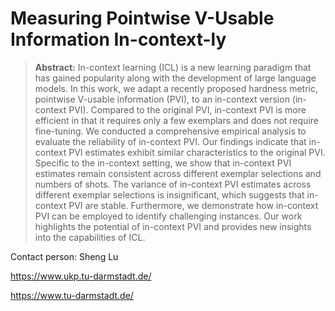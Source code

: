 # Measuring Pointwise V-Usable Information In-context-ly

> **Abstract:** In-context learning (ICL) is a new learning paradigm that has gained popularity along with the development of large language models. In this work, we adapt a recently proposed hardness metric, pointwise V-usable information (PVI), to an in-context version (in-context PVI). Compared to the original PVI, in-context PVI is more efficient in that it requires only a few exemplars and does not require fine-tuning. We conducted a comprehensive empirical analysis to evaluate the reliability of in-context PVI. Our findings indicate that in-context PVI estimates exhibit similar characteristics to the original PVI. Specific to the in-context setting, we show that in-context PVI estimates remain consistent across different exemplar selections and numbers of shots. The variance of in-context PVI estimates across different exemplar selections is insignificant, which suggests that in-context PVI are stable. Furthermore, we demonstrate how in-context PVI can be employed to identify challenging instances. Our work highlights the potential of in-context PVI and provides new insights into the capabilities of ICL.

Contact person: Sheng Lu

https://www.ukp.tu-darmstadt.de/

https://www.tu-darmstadt.de/
